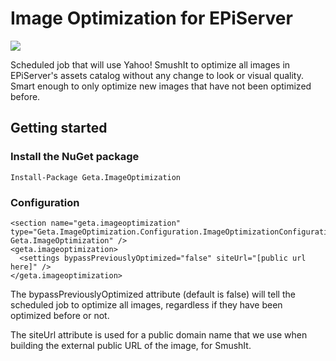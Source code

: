 # Image Optimization for EPiServer

![](http://tc.geta.no/app/rest/builds/buildType:(id:TeamFrederik_ImageOptimization_ImageOptimizationDebug)/statusIcon)

Scheduled job that will use Yahoo! SmushIt to optimize all images in EPiServer's assets catalog without any change to look or visual quality. Smart enough to only optimize new images that have not been optimized before.

## Getting started

### Install the NuGet package

    Install-Package Geta.ImageOptimization

### Configuration

    <section name="geta.imageoptimization" type="Geta.ImageOptimization.Configuration.ImageOptimizationConfigurationSection, Geta.ImageOptimization" />
    <geta.imageoptimization>
      <settings bypassPreviouslyOptimized="false" siteUrl="[public url here]" />
    </geta.imageoptimization>

The bypassPreviouslyOptimized attribute (default is false) will tell the scheduled job to optimize all images, regardless if they have been optimized before or not.

The siteUrl attribute is used for a public domain name that we use when building the external public URL of the image, for SmushIt.
